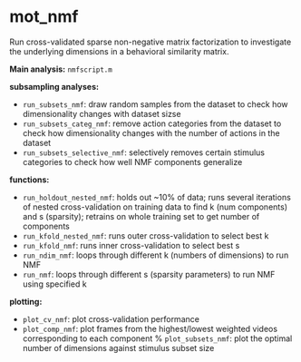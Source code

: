 # mot_nmf
Run cross-validated sparse non-negative matrix factorization to investigate the underlying dimensions in a behavioral similarity matrix.

__Main analysis:__ `nmfscript.m`

__subsampling analyses:__

* `run_subsets_nmf`: draw random samples from the dataset to check how dimensionality changes with dataset sizse
* `run_subsets_categ_nmf`: remove action categories from the dataset to check how dimensionality changes with the number of actions in the dataset
* `run_subsets_selective_nmf`: selectively removes certain stimulus categories to check how well NMF components generalize 

__functions:__

* `run_holdout_nested_nmf`: holds out ~10% of data; runs several iterations of nested cross-validation on training data to find k (num components) and s (sparsity); retrains on whole training set to get number of components
* `run_kfold_nested_nmf`: runs outer cross-validation to select best k
* `run_kfold_nmf`: runs inner cross-validation to select best s
* `run_ndim_nmf`: loops through different k (numbers of dimensions) to run NMF
* `run_nmf`: loops through different s (sparsity parameters) to run NMF using specified k

__plotting:__  

* `plot_cv_nmf`: plot cross-validation performance
* `plot_comp_nmf`: plot frames from the highest/lowest weighted videos corresponding to each component
% `plot_subsets_nmf`: plot the optimal number of dimensions against stimulus subset size
